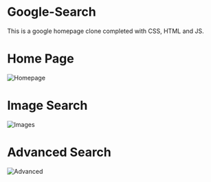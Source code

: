 # Google-Search
This is a google homepage clone completed with CSS, HTML and JS.

# Home Page
![Homepage](https://github.com/roseMunyiri/Google-Search/assets/101321558/8938820c-9179-4d45-880a-9c3566b3541a)

# Image Search
![Images](https://github.com/roseMunyiri/Google-Search/assets/101321558/be88813f-8a21-4c3f-ab00-860ae2d0a552)

# Advanced Search
![Advanced](https://github.com/roseMunyiri/Google-Search/assets/101321558/5eff85cd-ab88-43a6-ac07-c88daa8b19cb)
